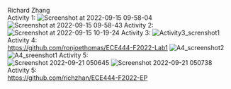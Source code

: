 Richard Zhang\
Activity 1:
![Screenshot at 2022-09-15 09-58-04](https://user-images.githubusercontent.com/113215877/190423477-b564be91-f9ce-4f94-be4d-36fbe5c8633a.png)
![Screenshot at 2022-09-15 09-58-43](https://user-images.githubusercontent.com/113215877/190423496-ed2162b7-7bce-4ba9-b90b-739b05845edd.png)
Activity 2:
![Screenshot at 2022-09-15 10-19-24](https://user-images.githubusercontent.com/113215877/191466016-953fd14f-f543-4bf2-8e02-03c267d2aa55.png)
Activity 3:
![Activity3_screnshot1](https://user-images.githubusercontent.com/113215877/190438327-5e7afd14-9dc9-4ff9-bd81-2ec8bf653fae.png)
Activity 4:\
https://github.com/ronjoethomas/ECE444-F2022-Lab1
![A4_screenshot2](https://user-images.githubusercontent.com/113215877/190443322-ca51682f-4fb9-419e-af0d-9a903af0f840.png)
![A4_sreenshot1](https://user-images.githubusercontent.com/113215877/190443719-fd569a50-e153-4895-8686-5cd3dc609fa6.png)
Activity 5:\
![Screenshot 2022-09-21 050645](https://user-images.githubusercontent.com/113215877/191465673-88a0eca0-7fed-4fb9-ac65-d1fc1d601404.png)
![Screenshot 2022-09-21 050738](https://user-images.githubusercontent.com/113215877/191465705-281f55c2-73dc-4e47-b57f-e794fb087a5a.png)
Activity 5:\
https://github.com/richzhan/ECE444-F2022-EP
